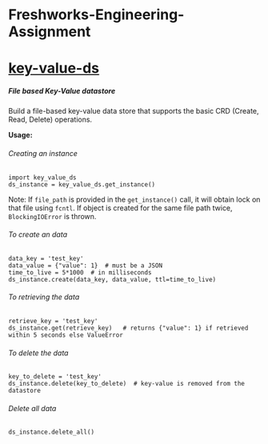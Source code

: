 # Freshworks-Engineering-Assignment
# [key-value-ds](https://pypi.org/project/key-value-ds/)

##### File based Key-Value datastore

   Build a file-based key-value data store that supports the basic CRD (Create, Read, Delete) operations.

**Usage:**

###### Creating an instance
```
import key_value_ds
ds_instance = key_value_ds.get_instance()
```

Note: If `file_path` is provided in the `get_instance()` call, it will obtain lock on that file using `fcntl`. If object is created for the same file path twice, `BlockingIOError` is thrown.

###### To create an data
```
data_key = 'test_key'
data_value = {"value": 1}  # must be a JSON
time_to_live = 5*1000  # in milliseconds
ds_instance.create(data_key, data_value, ttl=time_to_live)
```

###### To retrieving the data
```
retrieve_key = 'test_key'
ds_instance.get(retrieve_key)   # returns {"value": 1} if retrieved within 5 seconds else ValueError
```

###### To delete the data
```
key_to_delete = 'test_key'
ds_instance.delete(key_to_delete)  # key-value is removed from the datastore
```

###### Delete all data
```
ds_instance.delete_all()
```
